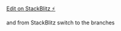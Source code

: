 [Edit on StackBlitz ⚡️](https://stackblitz.com/edit/exercises-from-dily-with-rxjs)

and from StackBlitz switch to the branches